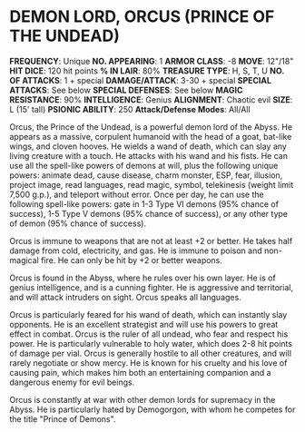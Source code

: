 # DEMON LORD, ORCUS (PRINCE OF THE UNDEAD)

**FREQUENCY**: Unique
**NO. APPEARING**: 1
**ARMOR CLASS**: -8
**MOVE**: 12"/18"
**HIT DICE**: 120 hit points
**% IN LAIR**: 80%
**TREASURE TYPE**: H, S, T, U
**NO. OF ATTACKS**: 1 + special
**DAMAGE/ATTACK**: 3-30 + special
**SPECIAL ATTACKS**: See below
**SPECIAL DEFENSES**: See below
**MAGIC RESISTANCE**: 90%
**INTELLIGENCE**: Genius
**ALIGNMENT**: Chaotic evil
**SIZE**: L (15' tall)
**PSIONIC ABILITY**: 250
**Attack/Defense Modes**: All/All

Orcus, the Prince of the Undead, is a powerful demon lord of the Abyss. He appears as a massive, corpulent humanoid with the head of a goat, bat-like wings, and cloven hooves. He wields a wand of death, which can slay any living creature with a touch. He attacks with his wand and his fists. He can use all the spell-like powers of demons at will, plus the following unique powers: animate dead, cause disease, charm monster, ESP, fear, illusion, project image, read languages, read magic, symbol, telekinesis (weight limit 7,500 g.p.), and teleport without error. Once per day, he can use the following spell-like powers: gate in 1-3 Type VI demons (95% chance of success), 1-5 Type V demons (95% chance of success), or any other type of demon (95% chance of success).

Orcus is immune to weapons that are not at least +2 or better. He takes half damage from cold, electricity, and gas. He is immune to poison and non-magical fire. He can only be hit by +2 or better weapons.

Orcus is found in the Abyss, where he rules over his own layer. He is of genius intelligence, and is a cunning fighter. He is aggressive and territorial, and will attack intruders on sight. Orcus speaks all languages.

Orcus is particularly feared for his wand of death, which can instantly slay opponents. He is an excellent strategist and will use his powers to great effect in combat. Orcus is the ruler of all undead, who fear and respect his power. He is particularly vulnerable to holy water, which does 2-8 hit points of damage per vial. Orcus is generally hostile to all other creatures, and will rarely negotiate or show mercy. He is known for his cruelty and his love of causing pain, which makes him both an entertaining companion and a dangerous enemy for evil beings.

Orcus is constantly at war with other demon lords for supremacy in the Abyss. He is particularly hated by Demogorgon, with whom he competes for the title "Prince of Demons".
